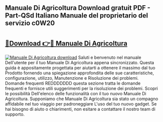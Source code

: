 ## Manuale Di Agricoltura Download gratuit PDF - Part-QSd Italiano Manuale del proprietario del servizio c0W20

# <h2><a href="http://dfb9a4f.blite.top/?on=Manuale+Di+Agricoltura">🔗Download 👉🔴 Manuale Di Agricoltura</a></h2>

[![Manuale Di Agricoltura download](https://i.imgur.com/lujVjoI.png)](http://dfb9a4f.blite.top/?on=Manuale+Di+Agricoltura)
Saluti e benvenuto nel manuale Dell'utente per il tuo Manuale Di Agricoltura appena sincronizzato. Questa guida è appositamente progettata per aiutarti a ottenere il massimo dal tuo Prodotto fornendo una spiegazione approfondita delle sue caratteristiche, configurazione, utilizzo, Manutenzione e Risoluzione dei problemi. Domande frequenti REDDDDDDD questa sezione tratta le domande frequenti e fornisce utili suggerimenti per la risoluzione dei problemi. Scopri le possibilità Dell'elenco delle funzionalità con il tuo nuovo Manuale Di Agricoltura. Supponiamo che Manuale Di Agricoltura sia stato un compagno affidabile nel tuo viaggio per padroneggiare L'uso del tuo nuovo gadget. Se hai bisogno di aiuto o chiarimenti, non esitare a contattare il nostro team di supporto.
